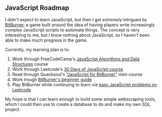 ## JavaScript Roadmap

I didn't expect to learn JavaScript, but then I got _extremely_ intrigued by [BitBurner](https://store.steampowered.com/app/1812820/Bitburner/), a game built around the idea of having players write increasingly complex JavaScript scripts to automate things. The concept is very interesting to me, but I know nothing about JavaScript, so I haven't been able to make much progress in the game. 

Currently, my learning plan is to:

1. Work through FreeCodeCamp's [JavaScript Algorithms and Data Structures](https://www.freecodecamp.org/learn/javascript-algorithms-and-data-structures-v8/) course
2. Work through Leetcode's [30 Days of JavaScript course](https://leetcode.com/studyplan/30-days-of-javascript/)
3. Read through Quacksoul's ["JavaScript for BitBurner"](https://quacksouls.github.io/lyf/hello_README/) mini-course
4. Work trough [BitBurner's beginner guide](https://github.com/bitburner-official/bitburner-src/blob/dev/src/Documentation/doc/help/getting_started.md)
5. Play BitBurner while continuing to learn via [easy JavaScript problems on Leetcode]((https://leetcode.com/problemset/algorithms/?difficulty=EASY&page=1&sorting=W3sic29ydE9yZGVyIjoiREVTQ0VORElORyIsIm9yZGVyQnkiOiJBQ19SQVRFIn1d))

My hope is that I can learn enough to build some simple webscraping tools, which I could then use to create a database to do and make my own SQL project.
